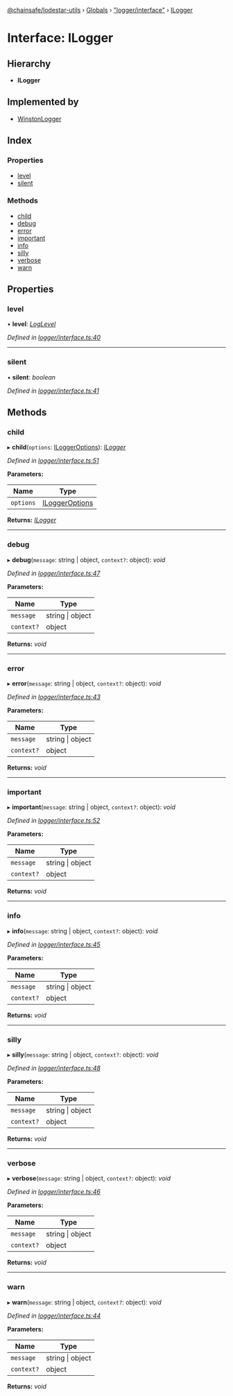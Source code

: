 [@chainsafe/lodestar-utils](../README.md) › [Globals](../globals.md) › ["logger/interface"](../modules/_logger_interface_.md) › [ILogger](_logger_interface_.ilogger.md)

# Interface: ILogger

## Hierarchy

* **ILogger**

## Implemented by

* [WinstonLogger](../classes/_logger_winston_.winstonlogger.md)

## Index

### Properties

* [level](_logger_interface_.ilogger.md#level)
* [silent](_logger_interface_.ilogger.md#silent)

### Methods

* [child](_logger_interface_.ilogger.md#child)
* [debug](_logger_interface_.ilogger.md#debug)
* [error](_logger_interface_.ilogger.md#error)
* [important](_logger_interface_.ilogger.md#important)
* [info](_logger_interface_.ilogger.md#info)
* [silly](_logger_interface_.ilogger.md#silly)
* [verbose](_logger_interface_.ilogger.md#verbose)
* [warn](_logger_interface_.ilogger.md#warn)

## Properties

###  level

• **level**: *[LogLevel](../enums/_logger_interface_.loglevel.md)*

*Defined in [logger/interface.ts:40](https://github.com/ChainSafe/lodestar/blob/4796680/packages/lodestar-utils/src/logger/interface.ts#L40)*

___

###  silent

• **silent**: *boolean*

*Defined in [logger/interface.ts:41](https://github.com/ChainSafe/lodestar/blob/4796680/packages/lodestar-utils/src/logger/interface.ts#L41)*

## Methods

###  child

▸ **child**(`options`: [ILoggerOptions](_logger_interface_.iloggeroptions.md)): *[ILogger](_logger_interface_.ilogger.md)*

*Defined in [logger/interface.ts:51](https://github.com/ChainSafe/lodestar/blob/4796680/packages/lodestar-utils/src/logger/interface.ts#L51)*

**Parameters:**

Name | Type |
------ | ------ |
`options` | [ILoggerOptions](_logger_interface_.iloggeroptions.md) |

**Returns:** *[ILogger](_logger_interface_.ilogger.md)*

___

###  debug

▸ **debug**(`message`: string | object, `context?`: object): *void*

*Defined in [logger/interface.ts:47](https://github.com/ChainSafe/lodestar/blob/4796680/packages/lodestar-utils/src/logger/interface.ts#L47)*

**Parameters:**

Name | Type |
------ | ------ |
`message` | string &#124; object |
`context?` | object |

**Returns:** *void*

___

###  error

▸ **error**(`message`: string | object, `context?`: object): *void*

*Defined in [logger/interface.ts:43](https://github.com/ChainSafe/lodestar/blob/4796680/packages/lodestar-utils/src/logger/interface.ts#L43)*

**Parameters:**

Name | Type |
------ | ------ |
`message` | string &#124; object |
`context?` | object |

**Returns:** *void*

___

###  important

▸ **important**(`message`: string | object, `context?`: object): *void*

*Defined in [logger/interface.ts:52](https://github.com/ChainSafe/lodestar/blob/4796680/packages/lodestar-utils/src/logger/interface.ts#L52)*

**Parameters:**

Name | Type |
------ | ------ |
`message` | string &#124; object |
`context?` | object |

**Returns:** *void*

___

###  info

▸ **info**(`message`: string | object, `context?`: object): *void*

*Defined in [logger/interface.ts:45](https://github.com/ChainSafe/lodestar/blob/4796680/packages/lodestar-utils/src/logger/interface.ts#L45)*

**Parameters:**

Name | Type |
------ | ------ |
`message` | string &#124; object |
`context?` | object |

**Returns:** *void*

___

###  silly

▸ **silly**(`message`: string | object, `context?`: object): *void*

*Defined in [logger/interface.ts:48](https://github.com/ChainSafe/lodestar/blob/4796680/packages/lodestar-utils/src/logger/interface.ts#L48)*

**Parameters:**

Name | Type |
------ | ------ |
`message` | string &#124; object |
`context?` | object |

**Returns:** *void*

___

###  verbose

▸ **verbose**(`message`: string | object, `context?`: object): *void*

*Defined in [logger/interface.ts:46](https://github.com/ChainSafe/lodestar/blob/4796680/packages/lodestar-utils/src/logger/interface.ts#L46)*

**Parameters:**

Name | Type |
------ | ------ |
`message` | string &#124; object |
`context?` | object |

**Returns:** *void*

___

###  warn

▸ **warn**(`message`: string | object, `context?`: object): *void*

*Defined in [logger/interface.ts:44](https://github.com/ChainSafe/lodestar/blob/4796680/packages/lodestar-utils/src/logger/interface.ts#L44)*

**Parameters:**

Name | Type |
------ | ------ |
`message` | string &#124; object |
`context?` | object |

**Returns:** *void*
